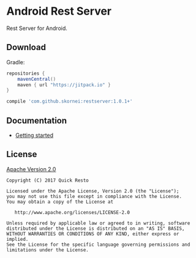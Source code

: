 Android Rest Server
========

Rest Server for Android.

## Download

Gradle:
```groovy
repositories {
    mavenCentral()
    maven { url "https://jitpack.io" }
}

compile 'com.github.skornei:restserver:1.0.1+'
```

## Documentation
* [Getting started](https://github.com/skornei/restserver/wiki/Getting-started)

## License

[Apache Version 2.0](http://www.apache.org/licenses/LICENSE-2.0.html)

    Copyright (C) 2017 Quick Resto

    Licensed under the Apache License, Version 2.0 (the "License");
    you may not use this file except in compliance with the License.
    You may obtain a copy of the License at

       http://www.apache.org/licenses/LICENSE-2.0

    Unless required by applicable law or agreed to in writing, software
    distributed under the License is distributed on an "AS IS" BASIS,
    WITHOUT WARRANTIES OR CONDITIONS OF ANY KIND, either express or implied.
    See the License for the specific language governing permissions and
    limitations under the License.
